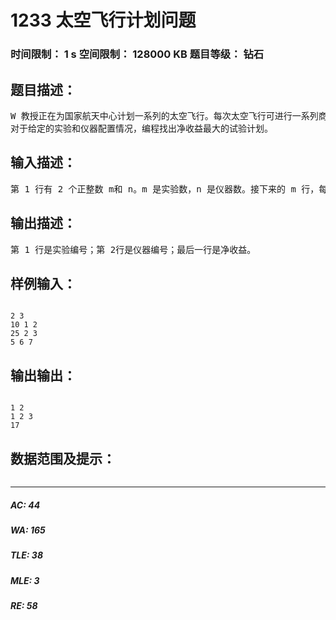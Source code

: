 # 1233 太空飞行计划问题   
### 时间限制： 1 s     空间限制： 128000 KB     题目等级： 钻石  
## 题目描述：  

<pre>
W 教授正在为国家航天中心计划一系列的太空飞行。每次太空飞行可进行一系列商业性实验而获取利润。现已确定了一个可供选择的实验集合 E={E1，E2，…，Em}，和进行这些实验需要使用的全部仪器的集合 I={I1， I2，… I n } 。实验 Ej需要用到的仪器是 I 的子集 Rj˝I。配置仪器 Ik的费用为 ck美元。实验 Ej的赞助商已同意为该实验结果支付 pj美元。W 教授的任务是找出一个有效算法，确定在一次太空飞行中要进行哪些实验并因此而配置哪些仪器才能使太空飞行的净收益最大。这里净收益是指进行实验所获得的全部收入与配置仪器的全部费用的差额。  
对于给定的实验和仪器配置情况，编程找出净收益最大的试验计划。
</pre>
  
  
## 输入描述：  

<pre>
第 1 行有 2 个正整数 m和 n。m 是实验数，n 是仪器数。接下来的 m 行，每行是一个实验的有关数据。第一个数赞助商同意支付该实验的费用；接着是该实验需要用到的若干仪器的编号。最后一行的 n 个数是配置每个仪器的费用。
</pre>
  
  
## 输出描述：  

<pre>
第 1 行是实验编号；第 2行是仪器编号；最后一行是净收益。
</pre>
  
  
## 样例输入：  

<pre><code>
2 3 
10 1 2 
25 2 3 
5 6 7
</code></pre>
  
  
## 输出输出：  

<pre><code>
1 2  
1 2 3  
17
</code></pre>
  
  
## 数据范围及提示：  

<pre>
</pre>
  
  
***  

##### AC: 44  
##### WA: 165  
##### TLE: 38  
##### MLE: 3  
##### RE: 58  
